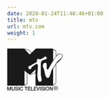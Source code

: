 ```yaml
---
date: 2020-01-24T11:48:46+01:00
title: mtv
url: mtv.com
weight: 1
---
```

<svg xmlns="http://www.w3.org/2000/svg" height="98" width="128" viewBox="0 0 128 98" fill-rule="evenodd" clip-rule="evenodd" stroke-linejoin="round" stroke-miterlimit="1.414" fill="currentColor"><path d="M128 16.626c0 3.034-1.95 6.46-5.848 10.275l-8.967 8.72v44.74l-7.146 5.59H65.36V54.83l-1.43 2.86-11.176 3.246-6.5-4.677v25.91l-6.497 3.77H0V0h38.335c-.608 0 3.42 1.022 12.084 3.068l5.84 6.536L66.27 0h37.556c.52 0 3.637 1.646 9.356 4.935V17.01c2.426-3.55 4.98-5.328 7.667-5.328 1.73 0 3.356.434 4.873 1.302 1.517.868 2.275 2.082 2.275 3.642zM8.836 97.36h-1.43v-6.797l-2.34 6.797H3.9l-2.34-6.797v6.797H.13v-8.748h2.08l2.208 6.758 2.338-6.758h2.08v8.748zm8.446-3.133c0 2.088-1.17 3.133-3.51 3.133s-3.508-1.045-3.508-3.133v-5.615h1.56v4.938c0 1.734.65 2.6 1.95 2.6 1.385 0 2.08-.866 2.08-2.6v-4.938h1.428v5.615zm7.67.52c0 1.743-1.084 2.613-3.25 2.613s-3.337-1.008-3.51-3.028h1.56c0 1.212.693 1.818 2.08 1.818 1.21 0 1.82-.432 1.82-1.3 0-.606-.87-1.124-2.6-1.558-1.733-.434-2.6-1.257-2.6-2.468 0-1.646 1.084-2.47 3.25-2.47 2.078 0 3.118.912 3.118 2.73h-1.43c-.087-1.04-.693-1.56-1.82-1.56-1.04 0-1.56.393-1.56 1.175 0 .69.824 1.22 2.47 1.56 1.646.35 2.47 1.174 2.47 2.48zm2.728 2.613h-1.56v-8.748h1.56v8.748zm8.706-3.42c-.174 2.28-1.386 3.42-3.638 3.42-2.685 0-4.03-1.522-4.03-4.568 0-1.13.39-2.15 1.17-3.066.78-.913 1.735-1.37 2.86-1.37 2.338 0 3.552.953 3.638 2.856h-1.56c-.26-1.126-.954-1.688-2.08-1.688-1.646 0-2.47 1.082-2.47 3.248 0 2.252.824 3.378 2.47 3.378 1.386 0 2.08-.735 2.08-2.21h1.56zm8.966-12.474v-25.73l-5.458-4.29v33.27l5.458-3.25zm1.43 8.447h-2.6v7.447h-1.56v-7.447h-2.467v-1.3h6.626v1.3zm8.966-79.92l-5.718-6.11-9.615-2.467L51.72 13.633l4.028-3.64zm-1.95 87.367h-6.106v-8.748H53.8v1.3h-4.55v2.34h4.16v1.04h-4.16v2.598h4.55v1.47zm37.557-75.407c0-.866-.348-1.668-1.04-2.407-.694-.737-1.474-1.107-2.338-1.107-.52 0-2.146 1.04-4.875 3.12-2.73 2.08-5.176 3.11-7.342 3.11-.52 0-1.364-.17-2.533-.52-1.17-.347-2.06-.52-2.665-.52-1.388 0-2.08 2.21-2.08 6.626 0 .694-1.56 1.863-4.677 3.51-1.906.953-3.854 1.95-5.847 2.99-.78.78-2.082 1.69-3.9 2.73-1.3.26-2.49.562-3.573.91-1.082.35-1.624 1.472-1.624 3.38 0 .69.22 1.47.65 2.335.44 1.127.96 1.69 1.56 1.69-.08 0 1.04-.13 3.38-.39.26-.78.78-1.86 1.56-3.247.61-.956 2.51-2.58 5.72-4.875 3.21-2.297 5.29-3.447 6.24-3.447 1.82 0 2.73 1.65 2.73 4.95 0 2.26-.172 5.687-.52 10.29-.35 4.6-.52 8.074-.52 10.416 0 2.78.3 5.732.91 8.856.955 4.43 2.34 6.643 4.16 6.643 3.206 0 4.81-1.3 4.81-3.904 0-.954-.26-3.015-.78-6.18-.52-3.17-.91-5.013-1.17-5.535V35.62c0-3.644 1.17-6.246 3.51-7.81.864-.606 3.116-1.43 6.756-2.473 2.338-.78 3.51-1.908 3.51-3.384zm-25.99 31.183v-4.678L53.41 59.893l9.615-2.728c.086-.258.866-1.6 2.34-4.03zm-4.81 44.224H54.84v-8.748h1.427v7.278h4.29v1.47zm7.018 0h-5.977v-8.748h5.977v1.3h-4.548v2.34h4.16v1.04h-4.16v2.598h4.548v1.47zm7.538-8.748l-2.98 8.748h-1.56l-2.855-8.748h1.56l2.077 6.758h.13l2.08-6.758h1.56zm2.08 8.748h-1.43v-8.748h1.43v8.748zm8.06-2.613c0 1.743-1.12 2.613-3.372 2.613-2.34 0-3.51-1.008-3.51-3.028h1.43c0 1.212.69 1.818 2.08 1.818 1.21 0 1.82-.432 1.82-1.3 0-.518-.217-.907-.65-1.17-1.822-.43-2.773-.647-2.86-.647-1.04-.434-1.56-1.17-1.56-2.21 0-1.645.996-2.468 2.99-2.468 2.166 0 3.25.91 3.25 2.73h-1.43c0-1.04-.61-1.56-1.82-1.56-1.04 0-1.56.392-1.56 1.174 0 .61.865 1.13 2.597 1.56 1.73.432 2.6 1.26 2.6 2.48zm41.85-78.125c0-1.212-.585-2.188-1.754-2.925-1.17-.735-2.447-1.104-3.834-1.104-2.512 0-5.196 1.994-8.054 5.977h-.26c-1.646 2.166-3.985 5.415-7.017 9.747-2.34 4.16-6.022 10.352-11.046 18.58-.605 1.216-1.126 1.82-1.56 1.82-1.56 0-2.382-1.73-2.468-5.196.085 2.69.127.44.127-6.75 0-2.595-1.17-3.895-3.51-3.895-3.64 0-5.456 2.686-5.456 8.057 0 .52.476 1.906 1.43 4.158 1.04 2.687 1.603 4.247 1.69 4.68l2.34 10.913c1.47 5.027 3.46 7.54 5.977 7.54 2.165 0 3.985-2.426 5.46-7.278 1.037-3.376 2.077-6.756 3.117-10.134 1.734-3.03 4.334-7.144 7.8-12.344 4.072-6.235 6.844-9.92 8.32-11.044 3.636-2.857 5.63-4.506 5.976-4.94 1.818-1.817 2.73-3.766 2.73-5.846zM87.72 97.36h-1.56v-8.748h1.56v8.748zm9.223-4.568c0 3.046-1.29 4.568-3.89 4.568-2.684 0-4.03-1.522-4.03-4.568 0-2.957 1.346-4.437 4.03-4.437 2.6 0 3.9 1.48 3.9 4.437zm-1.42-.02c0-2.166-.823-3.248-2.47-3.248-1.82 0-2.73 1.082-2.73 3.248 0 2.252.91 3.378 2.73 3.378 1.646 0 2.47-1.126 2.47-3.378zM105 97.36h-1.69l-3.898-6.536v6.536h-1.3v-8.748h1.56l3.767 6.24v-6.24H105v8.748zm7.407-79.208V5.57l-6.368-3.114v24.3c.86-1.04 2.98-3.91 6.36-8.604zm0 61.625V36.634L106.04 46.77v37.945l6.367-4.938zm4.547 12.085c0 1.387-.52 2.535-1.56 3.443-1.04.912-2.254 1.365-3.637 1.365-3.035 0-4.55-1.603-4.55-4.808 0-3.378 1.515-5.067 4.55-5.067 1.47 0 2.705.477 3.7 1.428 1 .955 1.497 2.167 1.497 3.64zm-.91 0c0-2.86-1.342-4.287-4.028-4.287-2.6 0-3.898 1.428-3.898 4.287 0 2.685 1.3 4.028 3.898 4.028 2.686 0 4.03-1.343 4.03-4.028zm-1.82 2.73h-.907l-1.3-2.34h-.91v2.34h-.78v-5.46h2.08c1.298 0 1.95.52 1.95 1.56s-.478 1.56-1.43 1.56l1.298 2.34zm-.78-4.03c0-.433-.302-.65-.907-.65h-1.43v1.56h1.17c.777 0 1.168-.302 1.168-.91z" fill-rule="nonzero"/></svg>
